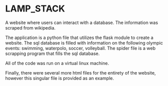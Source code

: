 # LAMP_STACK
A website where users can interact with a database. The information was scraped from wikipedia.


The application is a python file that utilizes the flask module to create a website.
The sql database is filled with information on the following olympic events: swimming, waterpolo, soccer, volleyball.
The spider file is a web scrapping program that fills the sql database.

All of the code was run on a virtual linux machine.

Finally, there were several more html files for the entirety of the website, however this singular file is provided as an example.
